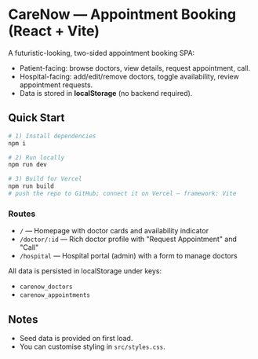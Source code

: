 # CareNow — Appointment Booking (React + Vite)

A futuristic-looking, two-sided appointment booking SPA:
- Patient-facing: browse doctors, view details, request appointment, call.
- Hospital-facing: add/edit/remove doctors, toggle availability, review appointment requests.
- Data is stored in **localStorage** (no backend required).

## Quick Start

```bash
# 1) Install dependencies
npm i

# 2) Run locally
npm run dev

# 3) Build for Vercel
npm run build
# push the repo to GitHub; connect it on Vercel — framework: Vite
```

### Routes
- `/` — Homepage with doctor cards and availability indicator
- `/doctor/:id` — Rich doctor profile with "Request Appointment" and "Call"
- `/hospital` — Hospital portal (admin) with a form to manage doctors

All data is persisted in localStorage under keys:
- `carenow_doctors`
- `carenow_appointments`

## Notes
- Seed data is provided on first load.
- You can customise styling in `src/styles.css`.
